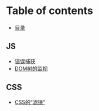 # Table of contents

* [目录](README.md)

## JS

* [错误捕获](js/2021-02-05.md)
* [DOM树的监视](js/2021-02-06.md)

## CSS

* [CSS的“滤镜”](css/2021-02-07.md)

